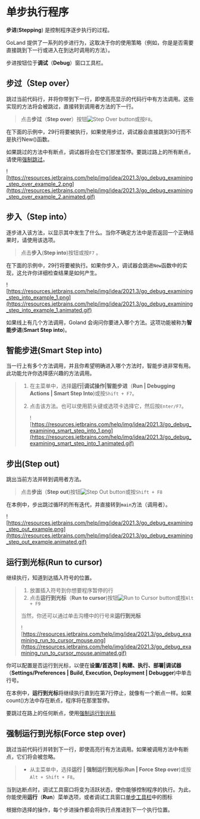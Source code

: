 # 单步执行程序

**步进**(**Stepping**) 是控制程序逐步执行的过程。

GoLand 提供了一系列的步进行为，这取决于你的使用策略（例如，你是是否需要直接跳到下一行或进入在到达时调用的方法）。

步进按钮位于**调试**（**Debug**）窗口工具栏。

## 步过（Step over）

跳过当前代码行，并将你带到下一行，即使高亮显示的代码行中有方法调用。这些实现的方法将会被跳过，直接转到调用者方法的下一行。

> 点击**步过**（**Step over**）按钮![Step Over button](https://resources.jetbrains.com/help/img/idea/2021.3/icons.actions.traceOver.svg)或按`F8`。

在下面的示例中，29行将要被执行，如果使用步过，调试器会直接跳到30行而不是执行New()函数。

如果跳过的方法中有断点，调试器将会在它们那里暂停。要跳过路上的所有断点，请使用[强制跳过](#强制跳过)。

![https://resources.jetbrains.com/help/img/idea/2021.3/go_debug_examining_step_over_example_2.png](https://resources.jetbrains.com/help/img/idea/2021.3/go_debug_examining_step_over_example_2.animated.gif)

## 步入（Step into）

逐步进入该方法，以显示其中发生了什么。当你不确定方法中是否返回一个正确结果时，请使用该选项。

> 点击**步入**(**Step into**)按钮或按`F7` 。

在下面的示例中，29行将要被执行。如果你步入，调试器会跳进`New`函数中的实现，这允许你详细检查结果是如何产生。

![https://resources.jetbrains.com/help/img/idea/2021.3/go_debug_examining_step_into_example_1.png](https://resources.jetbrains.com/help/img/idea/2021.3/go_debug_examining_step_into_example_1.animated.gif)

如果线上有几个方法调用，Goland 会询问你要进入哪个方法。这项功能被称为**智能步进**(**Smart Step into**)。

## 智能步进(Smart Step into)

当一行上有多个方法调用，并且你希望明确进入哪个方法时，智能步进非常有用。此功能允许你选择感兴趣的方法调用。

> 1. 在主菜单中，选择**运行|调试操作|智能步进**（**Run | Debugging Actions | Smart Step Into**)或按`Shift + F7`。
>
> 2. 点击该方法。也可以使用箭头键或选项卡选择它，然后按`Enter/F7`。
>
>    ![https://resources.jetbrains.com/help/img/idea/2021.3/go_debug_examining_smart_step_into_1.png](https://resources.jetbrains.com/help/img/idea/2021.3/go_debug_examining_smart_step_into_1.animated.gif)

## 步出(Step out)

跳出当前方法并转到调用者方法。

> 点击**步出**（**Step out**)按钮![Step Out button](https://resources.jetbrains.com/help/img/idea/2021.3/icons.actions.stepOut.svg)或按`Shift + F8`

在本例中，步出跳过循环的所有迭代，并直接转到`main`方法（调用者）。

![https://resources.jetbrains.com/help/img/idea/2021.3/go_debug_examining_step_out_example.png](https://resources.jetbrains.com/help/img/idea/2021.3/go_debug_examining_step_out_example.animated.gif)

## 运行到光标(Run to cursor)

继续执行，知道到达插入符号的位置。

> 1. 放置插入符号到你想要程序暂停的行
> 2. 点击**运行到光标**（**Run to cursor**)按钮![Run to Cursor button](https://resources.jetbrains.com/help/img/idea/2021.3/icons.actions.runToCursor.svg)或按`Alt + F9`
>
> 当然，你还可以通过单击沟槽中的行号来**运行到光标**
>
> ![https://resources.jetbrains.com/help/img/idea/2021.3/go_debug_examining_run_to_cursor_mouse.png](https://resources.jetbrains.com/help/img/idea/2021.3/go_debug_examining_run_to_cursor_mouse.animated.gif)

你可以配置是否运行到光标，以便在**设置/首选项 | 构建、执行、部署|调试器**（**Settings/Preferences | Build, Execution, Deployment | Debugger**)中单击行号。

在本例中，**运行到光标**将继续执行直到在第7行停止，就像有一个断点一样。如果count()方法中存在断点，程序将在那里暂停。

要跳过在路上的任何断点，使用[强制运行到光标](#强制运行到光标)

## 强制运行到光标(Force step over)

跳过当前代码行并转到下一行，即使高亮行有方法调用。如果被调用方法中有断点，它们将会被忽略。

> - 从主菜单中，选择**运行 | 强制运行到光标**(**Run | Force Step over**)或按`Alt + Shift + F8`。

当到达断点时，调试工具窗口将变为活跃状态，使你能够控制程序的执行。为此，你能使用**运行**（**Run**）菜单选项，或者调试工具窗口[单步工具栏](https://www.jetbrains.com/help/go/debug-tool-window.html#steptoolbar)中的图标

根据你选择的操作，每个步进操作都会将执行点推进到下一个执行位置。

